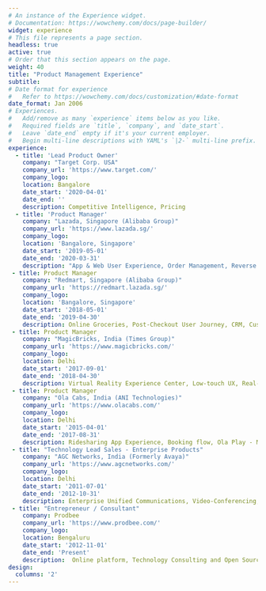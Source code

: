 ```yaml
---
# An instance of the Experience widget.
# Documentation: https://wowchemy.com/docs/page-builder/
widget: experience
# This file represents a page section.
headless: true
active: true
# Order that this section appears on the page.
weight: 40
title: "Product Management Experience"
subtitle:
# Date format for experience
#   Refer to https://wowchemy.com/docs/customization/#date-format
date_format: Jan 2006
# Experiences.
#   Add/remove as many `experience` items below as you like.
#   Required fields are `title`, `company`, and `date_start`.
#   Leave `date_end` empty if it's your current employer.
#   Begin multi-line descriptions with YAML's `|2-` multi-line prefix.
experience:
  - title: 'Lead Product Owner'
    company: "Target Corp. USA"
    company_url: 'https://www.target.com/'
    company_logo: 
    location: Bangalore
    date_start: '2020-04-01'
    date_end: ''
    description: Competitive Intelligence, Pricing        
  - title: 'Product Manager'
    company: "Lazada, Singapore (Alibaba Group)"
    company_url: 'https://www.lazada.sg/'
    company_logo: 
    location: 'Bangalore, Singapore'
    date_start: '2019-05-01'
    date_end: '2020-03-31'
    description: "App & Web User Experience, Order Management, Reverse Logistics, fulfilment"
 - title: Product Manager
    company: "Redmart, Singapore (Alibaba Group)"
    company_url: 'https://redmart.lazada.sg/'
    company_logo: 
    location: 'Bangalore, Singapore'
    date_start: '2018-05-01'
    date_end: '2019-04-30'
    description: Online Groceries, Post-Checkout User Journey, CRM, Customer Help Center  
 - title: Product Manager
    company: "MagicBricks, India (Times Group)"
    company_url: 'https://www.magicbricks.com/'
    company_logo: 
    location: Delhi
    date_start: '2017-09-01'
    date_end: '2018-04-30'
    description: Virtual Reality Experience Center, Low-touch UX, Real-estate Web Search & Discovery
 - title: Product Manager
    company: "Ola Cabs, India (ANI Technologies)"
    company_url: 'https://www.olacabs.com/'
    company_logo: 
    location: Delhi
    date_start: '2015-04-01'
    date_end: '2017-08-31'
    description: Ridesharing App Experience, Booking flow, Ola Play - Multimedia/IOT Platform       
 - title: "Technology Lead Sales - Enterprise Products"
    company: "AGC Networks, India (Formerly Avaya)"
    company_url: 'https://www.agcnetworks.com/'
    company_logo: 
    location: Delhi
    date_start: '2011-07-01'
    date_end: '2012-10-31'
    description: Enterprise Unified Communications, Video-Conferencing, Contact-Center, Telephony Platform       
 - title: "Entrepreneur / Consultant"
    company: Prodbee
    company_url: 'https://www.prodbee.com/'
    company_logo: 
    location: Bengaluru
    date_start: '2012-11-01'
    date_end: 'Present'
    description:  Online platform, Technology Consulting and Open Source
design:
  columns: '2'
---
```

